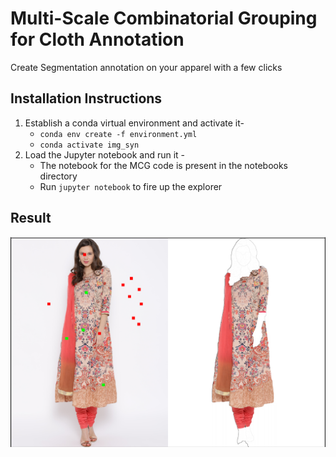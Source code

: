 # Multi-Scale Combinatorial Grouping for Cloth Annotation
Create Segmentation annotation on your apparel with a few clicks

## Installation Instructions

1. Establish a conda virtual environment and activate it-
   - ```conda env create -f environment.yml```
   - ```conda activate img_syn```
2. Load the Jupyter notebook and run it -
   - The notebook for the MCG code is present in the notebooks directory
   - Run ```jupyter notebook``` to fire up the explorer

## Result
![Image](for_mcg_readme.png)